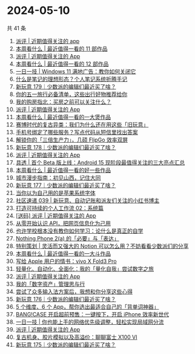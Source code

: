 # 2024-05-10

共 41 条

<!-- BEGIN SSPAI -->
<!-- 最后更新时间 2024-05-10 12:00:56 +0800 -->
1. [派评 | 近期值得关注的 app](https://sspai.com/post/88579)
1. [本周看什么 | 最近值得一看的 11 部作品](https://sspai.com/post/88518)
1. [派评 | 近期值得关注的 App](https://sspai.com/post/88456)
1. [本周看什么 | 最近值得一看的 12 部作品](https://sspai.com/post/88382)
1. [一日一技 | Windows 11 满地广告：教你如何关闭它](https://sspai.com/post/88373)
1. [什么是笔记的理想形态？个人笔记系统折腾手记](https://sspai.com/post/87490)
1. [新玩意 179｜少数派的编辑们最近买了啥？](https://sspai.com/post/88350)
1. [你的五一旅行必备清单，这些出行好物推荐给你](https://sspai.com/post/88300)
1. [我的购房指北：买房之前可以关注什么？](https://sspai.com/post/88238)
1. [派评 | 近期值得关注的 App](https://sspai.com/post/88259)
1. [本周看什么 | 最近值得一看的一大煲作品](https://sspai.com/post/88196)
1. [赛博时代的复古异类：我们为什么还在用这些「旧玩意」](https://sspai.com/post/88186)
1. [手机号绑定了哪些服务？写点代码从短信里找出答案](https://sspai.com/post/88076)
1. [解锁你的「三倍生产力」，几硕 FlipGo 效率双屏](https://sspai.com/post/88154)
1. [新玩意 178｜少数派的编辑们最近买了啥？](https://sspai.com/post/88142)
1. [派评 | 近期值得关注的 App](https://sspai.com/post/88086)
1. [具透 | 首个 Beta 版上线：Android 15 现阶段最值得关注的三大亮点汇总](https://sspai.com/post/88060)
1. [本周看什么 | 最近值得一看的好一些作品](https://sspai.com/post/88024)
1. [城市漫步指南：初见山西，记住大同](https://sspai.com/post/87791)
1. [新玩意 177｜少数派的编辑们最近买了啥？](https://sspai.com/post/87996)
1. [当你以为自己用的是苹果系统字体](https://sspai.com/post/87960)
1. [社区速递 039 | 新玩意、自动记账和派友们关注的小红书博主](https://sspai.com/post/87929)
1. [打造可持续的个人工作流 02：系统篇](https://sspai.com/post/87698)
1. [[送码] 派评 | 近期值得关注的 App](https://sspai.com/post/87904)
1. [从零开始认识 API，把网页信息化为己用](https://sspai.com/post/87885)
1. [也许学校根本没有教你如何学习：论什么是真正的自学](https://sspai.com/post/87551)
1. [Nothing Phone 2(a) 的「必要」与「表达」](https://sspai.com/post/87846)
1. [特别策划 | 灵活而又强大的 Notion 可以怎么用？不妨看看少数派们的分享](https://sspai.com/post/87836)
1. [本周看什么 | 最近值得一看的一大斗作品](https://sspai.com/post/87799)
1. [写给 Apple 用户的情书：vivo X Fold3 Pro](https://sspai.com/post/87747)
1. [轻量化、自动化、全面化：我的「量化自我」尝试数字之旅](https://sspai.com/post/86747)
1. [派评 | 近期值得关注的 App](https://sspai.com/post/87733)
1. [我的「数字资产」管理思与行](https://sspai.com/post/87694)
1. [尝试了众多输入法方案后，我想和你分享这些心得](https://sspai.com/post/86791)
1. [新玩意 176｜少数派的编辑们最近买了啥？](https://sspai.com/post/87623)
1. [5 个维度、6 个 App，帮你选出最适合自己的「背单词神器」](https://sspai.com/post/87587)
1. [BANG!CASE 开启超前预售：一键按下，开启 iPhone 效率新世代](https://sspai.com/post/87559)
1. [一日一技 | 你也能上手的网络优先级调整，轻松实现局域网分流](https://sspai.com/post/87558)
1. [派评 | 近期值得关注的 App](https://sspai.com/post/87546)
1. [复古机身、胶片模拟以及高溢价：聊聊富士 X100 VI](https://sspai.com/post/87501)
1. [新玩意 175｜少数派的编辑们最近买了啥？](https://sspai.com/post/87432)
<!-- END SSPAI -->